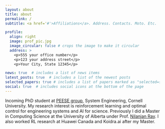 ```yaml
---
layout: about
title: about
permalink: /
subtitle: <a href='#'>Affiliations</a>. Address. Contacts. Moto. Etc.

profile:
  align: right
  image: prof_pic.jpg
  image_circular: false # crops the image to make it circular
  address: >
    <p>555 your office number</p>
    <p>123 your address street</p>
    <p>Your City, State 12345</p>

news: true  # includes a list of news items
latest_posts: true  # includes a list of the newest posts
selected_papers: true # includes a list of papers marked as "selected={true}"
social: true  # includes social icons at the bottom of the page
---
```


Incoming PhD student at [PEESE group](https://www.peese.org), System Engineering, Cornell University. 
My research interest is reinforcement learning and optimal control for engineering systems and AI for science.
Previously I did a Master in Computing Science at the University of Alberta under Prof. [Nilanjan Ray](https://webdocs.cs.ualberta.ca/~nray1/).
I also worked RL research at Huawei Canada and Koidra.ai after my Master.